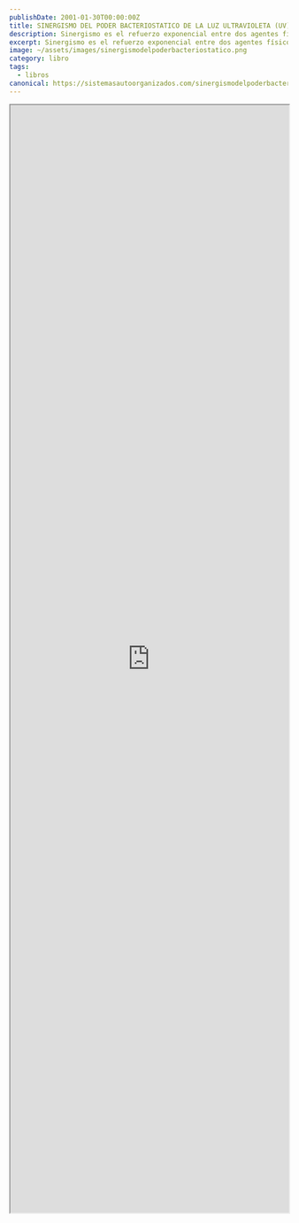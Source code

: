 ```yaml
---
publishDate: 2001-01-30T00:00:00Z
title: SINERGISMO DEL PODER BACTERIOSTATICO DE LA LUZ ULTRAVIOLETA (UV) CON EL EXTRACTO DE CAFE TOSTADO
description: Sinergismo es el refuerzo exponencial entre dos agentes físicos o químicos que tienen una determinada acción biológica.
excerpt: Sinergismo es el refuerzo exponencial entre dos agentes físicos o químicos que tienen una determinada acción biológica. 
image: ~/assets/images/sinergismodelpoderbacteriostatico.png
category: libro
tags:
  - libros
canonical: https://sistemasautoorganizados.com/sinergismodelpoderbacteriostatico
---
```



<iframe src="https://drive.google.com/file/d/1bjWIppANLn8lNeEKzZ-qpRP4QuSEBhgc/preview" width="100%" height="2000px" ></iframe>
